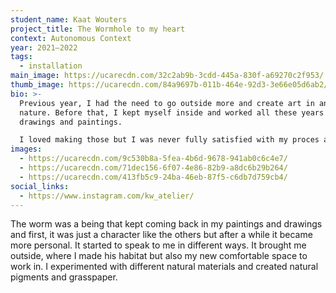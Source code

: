 ```yaml
---
student_name: Kaat Wouters
project_title: The Wormhole to my heart
context: Autonomous Context
year: 2021—2022
tags:
  - installation
main_image: https://ucarecdn.com/32c2ab9b-3cdd-445a-830f-a69270c2f953/
thumb_image: https://ucarecdn.com/84a9697b-011b-464e-92d3-3e66e05d6ab2/
bio: >-
  Previous year, I had the need to go outside more and create art in and with
  nature. Before that, I kept myself inside and worked all these years on
  drawings and paintings. 

  I loved making those but I was never fully satisfied with my proces and that's when the worm started to speak to me.
images:
  - https://ucarecdn.com/9c530b8a-5fea-4b6d-9678-941ab0c6c4e7/
  - https://ucarecdn.com/71dec156-6f07-4e86-82b9-a8dc6b29b264/
  - https://ucarecdn.com/413fb5c9-24ba-46eb-87f5-c6db7d759cb4/
social_links:
  - https://www.instagram.com/kw_atelier/
---
```

The worm was a being that kept coming back in my paintings and drawings and first, it was just a character like the others but after a while it became more personal. It started to speak to me in different ways. It brought me outside, where I made his habitat but also my new comfortable space to work in. I experimented with different natural materials and created natural pigments and grasspaper.